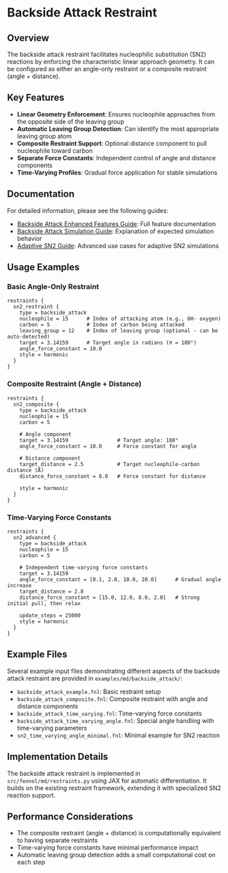 # Backside Attack Restraint

## Overview

The backside attack restraint facilitates nucleophilic substitution (SN2) reactions by enforcing the characteristic linear approach geometry. It can be configured as either an angle-only restraint or a composite restraint (angle + distance).

## Key Features

- **Linear Geometry Enforcement**: Ensures nucleophile approaches from the opposite side of the leaving group
- **Automatic Leaving Group Detection**: Can identify the most appropriate leaving group atom
- **Composite Restraint Support**: Optional distance component to pull nucleophile toward carbon
- **Separate Force Constants**: Independent control of angle and distance components
- **Time-Varying Profiles**: Gradual force application for stable simulations

## Documentation

For detailed information, please see the following guides:

- [Backside Attack Enhanced Features Guide](backside_attack/BACKSIDE_ATTACK_ENHANCED_FEATURES.md): Full feature documentation
- [Backside Attack Simulation Guide](backside_attack/BACKSIDE_ATTACK_SIMULATION_GUIDE.md): Explanation of expected simulation behavior
- [Adaptive SN2 Guide](backside_attack/ADAPTIVE_SN2_GUIDE.md): Advanced use cases for adaptive SN2 simulations

## Usage Examples

### Basic Angle-Only Restraint

```
restraints {
  sn2_restraint {
    type = backside_attack
    nucleophile = 15      # Index of attacking atom (e.g., OH- oxygen)
    carbon = 5            # Index of carbon being attacked
    leaving_group = 12    # Index of leaving group (optional - can be auto-detected)
    target = 3.14159      # Target angle in radians (π = 180°)
    angle_force_constant = 10.0
    style = harmonic
  }
}
```

### Composite Restraint (Angle + Distance)

```
restraints {
  sn2_composite {
    type = backside_attack
    nucleophile = 15
    carbon = 5
    
    # Angle component
    target = 3.14159                # Target angle: 180°
    angle_force_constant = 10.0     # Force constant for angle
    
    # Distance component
    target_distance = 2.5           # Target nucleophile-carbon distance (Å)
    distance_force_constant = 8.0   # Force constant for distance
    
    style = harmonic
  }
}
```

### Time-Varying Force Constants

```
restraints {
  sn2_advanced {
    type = backside_attack
    nucleophile = 15
    carbon = 5
    
    # Independent time-varying force constants
    target = 3.14159
    angle_force_constant = [0.1, 2.0, 10.0, 20.0]      # Gradual angle increase
    target_distance = 2.8
    distance_force_constant = [15.0, 12.0, 8.0, 2.0]   # Strong initial pull, then relax
    
    update_steps = 25000
    style = harmonic
  }
}
```

## Example Files

Several example input files demonstrating different aspects of the backside attack restraint are provided in `examples/md/backside_attack/`:

- `backside_attack_example.fnl`: Basic restraint setup
- `backside_attack_composite.fnl`: Composite restraint with angle and distance components
- `backside_attack_time_varying.fnl`: Time-varying force constants
- `backside_attack_time_varying_angle.fnl`: Special angle handling with time-varying parameters
- `sn2_time_varying_angle_minimal.fnl`: Minimal example for SN2 reaction

## Implementation Details

The backside attack restraint is implemented in `src/fennol/md/restraints.py` using JAX for automatic differentiation. It builds on the existing restraint framework, extending it with specialized SN2 reaction support.

## Performance Considerations

- The composite restraint (angle + distance) is computationally equivalent to having separate restraints
- Time-varying force constants have minimal performance impact
- Automatic leaving group detection adds a small computational cost on each step